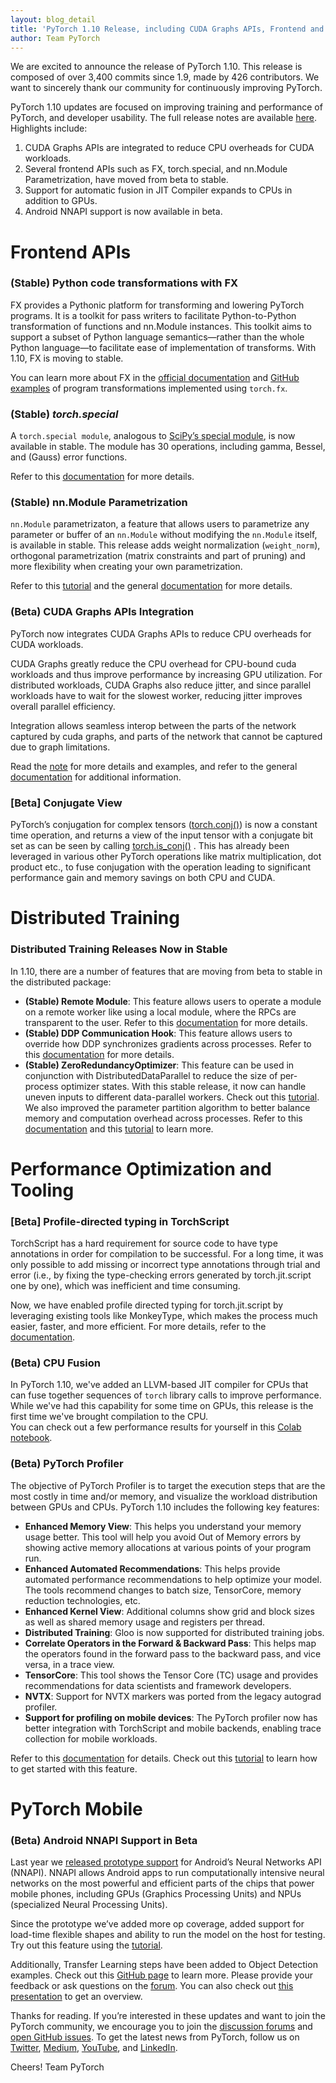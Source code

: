 ```yaml
---
layout: blog_detail
title: 'PyTorch 1.10 Release, including CUDA Graphs APIs, Frontend and Compiler Improvements'
author: Team PyTorch
---
```


We are excited to announce the release of PyTorch 1.10. This release is composed of over 3,400 commits since 1.9, made by 426 contributors. We want to sincerely thank our community for continuously improving PyTorch. 

PyTorch 1.10 updates are focused on improving training and performance of PyTorch, and developer usability. The full release notes are available [here](https://github.com/pytorch/pytorch/releases/tag/v1.10.0). Highlights include:
1. CUDA Graphs APIs are integrated to reduce CPU overheads for CUDA workloads.
2. Several frontend APIs such as FX, torch.special, and nn.Module Parametrization, have moved from beta to stable.  
3. Support for automatic fusion in JIT Compiler expands to CPUs in addition to GPUs.
4. Android NNAPI support is now available in beta.

# Frontend APIs

### (Stable) Python code transformations with FX

FX provides a Pythonic platform for transforming and lowering PyTorch programs. It is a toolkit for pass writers to facilitate Python-to-Python transformation of functions and nn.Module instances. This toolkit aims to support a subset of Python language semantics—rather than the whole Python language—to facilitate ease of implementation of transforms. With 1.10, FX is moving to stable. 

You can learn more about FX in the [official documentation](https://pytorch.org/docs/master/fx.html) and [GitHub examples](https://github.com/pytorch/examples/tree/master/fx) of program transformations implemented using ```torch.fx```.

### (Stable) *torch.special* 
A ```torch.special module```, analogous to [SciPy’s special module](https://docs.scipy.org/doc/scipy/reference/special.html), is now available in stable. The module has 30 operations, including gamma, Bessel, and (Gauss) error functions. 

Refer to this [documentation](https://pytorch.org/docs/master/special.html) for more details.

### (Stable) nn.Module Parametrization 
```nn.Module``` parametrizaton, a feature that allows users to parametrize any parameter or buffer of an ```nn.Module``` without modifying the ```nn.Module``` itself, is available in stable. This release adds weight normalization (```weight_norm```), orthogonal parametrization (matrix constraints and part of pruning) and more flexibility when creating your own parametrization.

Refer to this [tutorial](https://pytorch.org/tutorials/intermediate/parametrizations.html) and the general [documentation](https://pytorch.org/docs/master/generated/torch.nn.utils.parametrizations.spectral_norm.html?highlight=parametrize) for more details.

### (Beta) CUDA Graphs APIs Integration
PyTorch now integrates CUDA Graphs APIs to reduce CPU overheads for CUDA workloads.

CUDA Graphs greatly reduce the CPU overhead for CPU-bound cuda workloads and thus improve performance by increasing GPU utilization. For distributed workloads, CUDA Graphs also reduce jitter, and since parallel workloads have to wait for the slowest worker, reducing jitter improves overall parallel efficiency.

Integration allows seamless interop between the parts of the network captured by cuda graphs, and parts of the network that cannot be captured due to graph limitations. 
 
Read the [note](https://pytorch.org/docs/master/notes/cuda.html#cuda-graphs) for more details and examples, and refer to the general [documentation](https://pytorch.org/docs/master/generated/torch.cuda.CUDAGraph.html#torch.cuda.CUDAGraph) for additional information. 

### [Beta] Conjugate View
PyTorch’s conjugation for complex tensors ([torch.conj()](https://pytorch.org/docs/1.10.0/generated/torch.conj.html?highlight=conj#torch.conj)) is now a constant time operation, and returns a view of the input tensor with a conjugate bit set as can be seen by calling [torch.is_conj()](https://pytorch.org/docs/1.10.0/generated/torch.is_conj.html?highlight=is_conj#torch.is_conj) . This has already been leveraged in various other PyTorch operations like matrix multiplication, dot product etc., to fuse conjugation with the operation leading to significant performance gain and memory savings on both CPU and CUDA.

# Distributed Training

### Distributed Training Releases Now in Stable 
In 1.10, there are a number of features that are moving from beta to stable in the distributed package:
* **(Stable) Remote Module**: This feature allows users to operate a module on a remote worker like using a local module, where the RPCs are transparent to the user. Refer to this [documentation](https://pytorch.org/docs/master/rpc.html#remotemodule) for more details.
* **(Stable) DDP Communication Hook**: This feature allows users to override how DDP synchronizes gradients across processes. Refer to this [documentation](https://pytorch.org/docs/master/rpc.html#remotemodule) for more details. 
* **(Stable) ZeroRedundancyOptimizer**: This feature can be used in conjunction with DistributedDataParallel to reduce the size of per-process optimizer states. With this stable release, it now can handle uneven inputs to different data-parallel workers. Check out this [tutorial](https://pytorch.org/tutorials/advanced/generic_join.html). We also improved the parameter partition algorithm to better balance memory and computation overhead across processes. Refer to this [documentation](https://pytorch.org/docs/master/distributed.optim.html) and this [tutorial](https://pytorch.org/tutorials/recipes/zero_redundancy_optimizer.html) to learn more. 

# Performance Optimization and Tooling

### [Beta] Profile-directed typing in TorchScript 
TorchScript has a hard requirement for source code to have type annotations in order for compilation to be successful. For a long time, it was only possible to add missing or incorrect type annotations through trial and error (i.e., by fixing the type-checking errors generated by torch.jit.script one by one), which was inefficient and time consuming. 

Now, we have enabled profile directed typing for torch.jit.script by leveraging existing tools like MonkeyType, which makes the process much easier, faster, and more efficient. For more details, refer to the [documentation](https://pytorch.org/docs/1.9.0/jit.html).

### (Beta) CPU Fusion 
In PyTorch 1.10, we've added an LLVM-based JIT compiler for CPUs that can fuse together sequences of `torch` library calls to improve performance. While we've had this capability for some time on GPUs, this release is the first time we've brought compilation to the CPU.  
You can check out a few performance results for yourself in this [Colab notebook](https://colab.research.google.com/drive/1xaH-L0XjsxUcS15GG220mtyrvIgDoZl6?usp=sharing).

### (Beta) PyTorch Profiler 
The objective of PyTorch Profiler is to target the execution steps that are the most costly in time and/or memory, and visualize the workload distribution between GPUs and CPUs. PyTorch 1.10 includes the following key features:

* **Enhanced Memory View**: This helps you understand your memory usage better. This tool will help you avoid Out of Memory errors by showing active memory allocations at various points of your program run.
* **Enhanced Automated Recommendations**: This helps provide automated performance recommendations to help optimize your model. The tools recommend changes to batch size, TensorCore, memory reduction technologies, etc.
* **Enhanced Kernel View**: Additional columns show grid and block sizes as well as shared memory usage and registers per thread.
* **Distributed Training**: Gloo is now supported for distributed training jobs.
* **Correlate Operators in the Forward & Backward Pass**: This helps map the operators found in the forward pass to the backward pass, and vice versa, in a trace view.
* **TensorCore**: This tool shows the Tensor Core (TC) usage and provides recommendations for data scientists and framework developers.
* **NVTX**: Support for NVTX markers was ported from the legacy autograd profiler.
* **Support for profiling on mobile devices**: The PyTorch profiler now has better integration with TorchScript and mobile backends, enabling trace collection for mobile workloads.

Refer to this [documentation](https://pytorch.org/docs/stable/profiler.html) for details. Check out this [tutorial](https://pytorch.org/tutorials/recipes/recipes/profiler_recipe.html) to learn how to get started with this feature. 

# PyTorch Mobile

### (Beta) Android NNAPI Support in Beta 
Last year we [released prototype support](https://medium.com/pytorch/pytorch-mobile-now-supports-android-nnapi-e2a2aeb74534) for Android’s Neural Networks API (NNAPI). NNAPI allows Android apps to run computationally intensive neural networks on the most powerful and efficient parts of the chips that power mobile phones, including GPUs (Graphics Processing Units) and NPUs (specialized Neural Processing Units). 

Since the prototype we’ve added more op coverage, added support for load-time flexible shapes and ability to run the model on the host for testing. Try out this feature using the [tutorial](https://pytorch.org/tutorials/prototype/nnapi_mobilenetv2.html).

Additionally, Transfer Learning steps have been added to Object Detection examples. Check out this [GitHub page](https://github.com/pytorch/android-demo-app/tree/master/ObjectDetection#transfer-learning) to learn more. Please provide your feedback or ask questions on the [forum](https://discuss.pytorch.org/c/mobile/18). You can also check out [this presentation](https://discuss.pytorch.org/c/mobile/18) to get an overview. 

Thanks for reading. If you’re interested in these updates and want to join the PyTorch community, we encourage you to join the [discussion forums](https://discuss.pytorch.org/) and [open GitHub issues](https://github.com/pytorch/pytorch/issues). To get the latest news from PyTorch, follow us on [Twitter](https://twitter.com/PyTorch), [Medium](https://medium.com/pytorch), [YouTube](https://www.youtube.com/pytorch), and [LinkedIn](https://www.linkedin.com/company/pytorch). 

Cheers!
Team PyTorch
